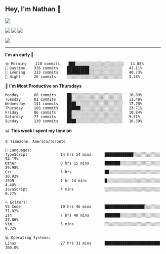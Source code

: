 ## Hey, I'm Nathan 👋

![](https://visitor-badge.laobi.icu/badge?page_id=nathan13888.visiter.badge)

[![](https://img.shields.io/badge/OS-Ubuntu-blue?style=flat-square&logo=ubuntu&logoColor=white)](https://en.wikipedia.org/wiki/Linux)
[![](https://img.shields.io/badge/Editor-VSCodeInsiders-blue?style=flat-square&logo=visual-studio-code&logoColor=white)](https://code.visualstudio.com/)
[![](https://img.shields.io/badge/Editor-Neovim-blue?style=flat-square&logo=vim&logoColor=white)](https://github.com/neovim/neovim)

![](https://github-readme-stats.vercel.app/api?username=Nathan13888&show_icons=true&theme=dracula&hide=stars&count_private=true)

---

<!--START_SECTION:waka-->
**I'm an early 🐤** 

```text
🌞 Morning    118 commits    ███░░░░░░░░░░░░░░░░░░░░░░   14.88% 
🌆 Daytime    326 commits    ██████████░░░░░░░░░░░░░░░   41.11% 
🌃 Evening    323 commits    ██████████░░░░░░░░░░░░░░░   40.73% 
🌙 Night      26 commits     ░░░░░░░░░░░░░░░░░░░░░░░░░   3.28%

```
📅 **I'm Most Productive on Thursdays** 

```text
Monday       80 commits     ██░░░░░░░░░░░░░░░░░░░░░░░   10.09% 
Tuesday      91 commits     ██░░░░░░░░░░░░░░░░░░░░░░░   11.48% 
Wednesday    141 commits    ████░░░░░░░░░░░░░░░░░░░░░   17.78% 
Thursday     188 commits    ██████░░░░░░░░░░░░░░░░░░░   23.71% 
Friday       86 commits     ██░░░░░░░░░░░░░░░░░░░░░░░   10.84% 
Saturday     77 commits     ██░░░░░░░░░░░░░░░░░░░░░░░   9.71% 
Sunday       130 commits    ████░░░░░░░░░░░░░░░░░░░░░   16.39%

```


📊 **This week I spent my time on** 

```text
⌚︎ Timezone: America/Toronto

💬 Languages: 
TypeScript               14 hrs 54 mins      █████████████░░░░░░░░░░░░   54.15% 
Other                    8 hrs 15 mins       ███████░░░░░░░░░░░░░░░░░░   29.98% 
C++                      3 hrs               ██░░░░░░░░░░░░░░░░░░░░░░░   10.92% 
JSON                     1 hr 14 mins        █░░░░░░░░░░░░░░░░░░░░░░░░   4.48% 
JavaScript               4 mins              ░░░░░░░░░░░░░░░░░░░░░░░░░   0.27%

🔥 Editors: 
VS Code                  19 hrs 46 mins      ██████████████████░░░░░░░   71.82% 
Zsh                      7 hrs 40 mins       ███████░░░░░░░░░░░░░░░░░░   27.86% 
Vim                      5 mins              ░░░░░░░░░░░░░░░░░░░░░░░░░   0.32%

💻 Operating Systems: 
Linux                    27 hrs 31 mins      █████████████████████████   100.0%

```


<!--END_SECTION:waka-->

